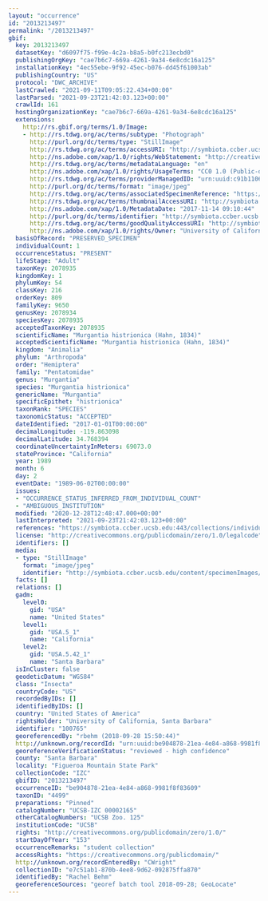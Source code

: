 ```yaml
---
layout: "occurrence"
id: "2013213497"
permalink: "/2013213497"
gbif:
  key: 2013213497
  datasetKey: "d6097f75-f99e-4c2a-b8a5-b0fc213ecbd0"
  publishingOrgKey: "cae7b6c7-669a-4261-9a34-6e8cdc16a125"
  installationKey: "4ec55ebe-9f92-45ec-b076-dd45f61003ab"
  publishingCountry: "US"
  protocol: "DWC_ARCHIVE"
  lastCrawled: "2021-09-11T09:05:22.434+00:00"
  lastParsed: "2021-09-23T21:42:03.123+00:00"
  crawlId: 161
  hostingOrganizationKey: "cae7b6c7-669a-4261-9a34-6e8cdc16a125"
  extensions:
    http://rs.gbif.org/terms/1.0/Image:
    - http://rs.tdwg.org/ac/terms/subtype: "Photograph"
      http://purl.org/dc/terms/type: "StillImage"
      http://rs.tdwg.org/ac/terms/accessURI: "http://symbiota.ccber.ucsb.edu/content/specimenImages/UCSB_IZC/UCSB-IZC00002/UCSB-IZC_00002165_lg.jpg"
      http://ns.adobe.com/xap/1.0/rights/WebStatement: "http://creativecommons.org/publicdomain/zero/1.0/"
      http://rs.tdwg.org/ac/terms/metadataLanguage: "en"
      http://ns.adobe.com/xap/1.0/rights/UsageTerms: "CC0 1.0 (Public-domain)"
      http://rs.tdwg.org/ac/terms/providerManagedID: "urn:uuid:c91b1106-e61b-495d-adb8-b7b0c90e299c"
      http://purl.org/dc/terms/format: "image/jpeg"
      http://rs.tdwg.org/ac/terms/associatedSpecimenReference: "https://symbiota.ccber.ucsb.edu:443/collections/individual/index.php?occid=100765"
      http://rs.tdwg.org/ac/terms/thumbnailAccessURI: "http://symbiota.ccber.ucsb.edu/content/specimenImages/UCSB_IZC/UCSB-IZC00002/UCSB-IZC_00002165_tn.jpg"
      http://ns.adobe.com/xap/1.0/MetadataDate: "2017-11-14 09:10:44"
      http://purl.org/dc/terms/identifier: "http://symbiota.ccber.ucsb.edu/content/specimenImages/UCSB_IZC/UCSB-IZC00002/UCSB-IZC_00002165_lg.jpg"
      http://rs.tdwg.org/ac/terms/goodQualityAccessURI: "http://symbiota.ccber.ucsb.edu/content/specimenImages/UCSB_IZC/UCSB-IZC00002/UCSB-IZC_00002165.jpg"
      http://ns.adobe.com/xap/1.0/rights/Owner: "University of California, Santa Barbara"
  basisOfRecord: "PRESERVED_SPECIMEN"
  individualCount: 1
  occurrenceStatus: "PRESENT"
  lifeStage: "Adult"
  taxonKey: 2078935
  kingdomKey: 1
  phylumKey: 54
  classKey: 216
  orderKey: 809
  familyKey: 9650
  genusKey: 2078934
  speciesKey: 2078935
  acceptedTaxonKey: 2078935
  scientificName: "Murgantia histrionica (Hahn, 1834)"
  acceptedScientificName: "Murgantia histrionica (Hahn, 1834)"
  kingdom: "Animalia"
  phylum: "Arthropoda"
  order: "Hemiptera"
  family: "Pentatomidae"
  genus: "Murgantia"
  species: "Murgantia histrionica"
  genericName: "Murgantia"
  specificEpithet: "histrionica"
  taxonRank: "SPECIES"
  taxonomicStatus: "ACCEPTED"
  dateIdentified: "2017-01-01T00:00:00"
  decimalLongitude: -119.863098
  decimalLatitude: 34.768394
  coordinateUncertaintyInMeters: 69073.0
  stateProvince: "California"
  year: 1989
  month: 6
  day: 2
  eventDate: "1989-06-02T00:00:00"
  issues:
  - "OCCURRENCE_STATUS_INFERRED_FROM_INDIVIDUAL_COUNT"
  - "AMBIGUOUS_INSTITUTION"
  modified: "2020-12-28T12:48:47.000+00:00"
  lastInterpreted: "2021-09-23T21:42:03.123+00:00"
  references: "https://symbiota.ccber.ucsb.edu:443/collections/individual/index.php?occid=100765"
  license: "http://creativecommons.org/publicdomain/zero/1.0/legalcode"
  identifiers: []
  media:
  - type: "StillImage"
    format: "image/jpeg"
    identifier: "http://symbiota.ccber.ucsb.edu/content/specimenImages/UCSB_IZC/UCSB-IZC00002/UCSB-IZC_00002165_lg.jpg"
  facts: []
  relations: []
  gadm:
    level0:
      gid: "USA"
      name: "United States"
    level1:
      gid: "USA.5_1"
      name: "California"
    level2:
      gid: "USA.5.42_1"
      name: "Santa Barbara"
  isInCluster: false
  geodeticDatum: "WGS84"
  class: "Insecta"
  countryCode: "US"
  recordedByIDs: []
  identifiedByIDs: []
  country: "United States of America"
  rightsHolder: "University of California, Santa Barbara"
  identifier: "100765"
  georeferencedBy: "rbehm (2018-09-28 15:50:44)"
  http://unknown.org/recordId: "urn:uuid:be904878-21ea-4e84-a868-9981f8f83609"
  georeferenceVerificationStatus: "reviewed - high confidence"
  county: "Santa Barbara"
  locality: "Figueroa Mountain State Park"
  collectionCode: "IZC"
  gbifID: "2013213497"
  occurrenceID: "be904878-21ea-4e84-a868-9981f8f83609"
  taxonID: "4499"
  preparations: "Pinned"
  catalogNumber: "UCSB-IZC 00002165"
  otherCatalogNumbers: "UCSB Zoo. 125"
  institutionCode: "UCSB"
  rights: "http://creativecommons.org/publicdomain/zero/1.0/"
  startDayOfYear: "153"
  occurrenceRemarks: "student collection"
  accessRights: "https://creativecommons.org/publicdomain/"
  http://unknown.org/recordEnteredBy: "CWright"
  collectionID: "e7c51ab1-870b-4ee8-9d62-092875ffa870"
  identifiedBy: "Rachel Behm"
  georeferenceSources: "georef batch tool 2018-09-28; GeoLocate"
---
```

